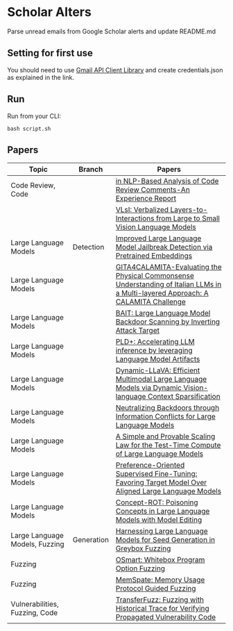 # Scholar Alters
Parse unread emails from Google Scholar alerts and update README.md

## Setting for first use
You should need to use [Gmail API Client Library](https://developers.google.com/gmail/api/quickstart/python) and create
credentials.json as explained in the link.

## Run
Run from your CLI:
```
bash script.sh
```
## Papers

| Topic | Branch | Papers |
| --- | --- | --- |
| Code Review, Code |  | [in NLP-Based Analysis of Code Review Comments-An Experience Report](https://scholar.google.com/scholar_url?url=https://books.google.com/books%3Fhl%3Dvi%26lr%3D%26id%3DbMY0EQAAQBAJ%26oi%3Dfnd%26pg%3DPA342%26ots%3D5KBqkYmv3e%26sig%3DavhOc3hYECGm_57w_EmVsOqfVWc&hl=vi&sa=X&d=12670230848477130049&ei=tq1rZ8qWJvuh6rQPosHk8Ag&scisig=AFWwaeZkBWTUatGWUs6btwyopCNZ&oi=scholaralrt&hist=apJ4fD8AAAAJ:11355862984917483435:AFWwaeZvT_NNWQMu4_zZrEW644gW&html=&pos=0&folt=rel) |
|  |  | [VLsI: Verbalized Layers-to-Interactions from Large to Small Vision Language Models](https://scholar.google.com/scholar_url?url=https://arxiv.org/pdf/2412.01822&hl=en&sa=X&d=16092571711306189790&ei=tq1rZ-DxIui96rQP4aet-Qk&scisig=AFWwaeZdFyShZbVdioCA-9bxh7pr&oi=scholaralrt&hist=apJ4fD8AAAAJ:3096313017463695374:AFWwaeb8R4GEV1B4xk_Cz2b6H7gj&html=&pos=0&folt=rel) |
| Large Language Models | Detection | [Improved Large Language Model Jailbreak Detection via Pretrained Embeddings](https://scholar.google.com/scholar_url?url=https://arxiv.org/pdf/2412.01547&hl=en&sa=X&d=2686238783290970797&ei=tq1rZ-DxIui96rQP4aet-Qk&scisig=AFWwaeZqp69Gtzy0ukPU8Oigzter&oi=scholaralrt&hist=apJ4fD8AAAAJ:3096313017463695374:AFWwaeb8R4GEV1B4xk_Cz2b6H7gj&html=&pos=1&folt=rel) |
| Large Language Models |  | [GITA4CALAMITA-Evaluating the Physical Commonsense Understanding of Italian LLMs in a Multi-layered Approach: A CALAMITA Challenge](https://scholar.google.com/scholar_url?url=https://clic2024.ilc.cnr.it/wp-content/uploads/2024/12/127_calamita_long.pdf&hl=en&sa=X&d=14542687316044931234&ei=tq1rZ-DxIui96rQP4aet-Qk&scisig=AFWwaea8NV0C3iJqxveJN9pfq-zy&oi=scholaralrt&hist=apJ4fD8AAAAJ:3096313017463695374:AFWwaeb8R4GEV1B4xk_Cz2b6H7gj&html=&pos=2&folt=rel) |
| Large Language Models |  | [BAIT: Large Language Model Backdoor Scanning by Inverting Attack Target](https://scholar.google.com/scholar_url?url=https://www.cs.purdue.edu/homes/shen447/files/paper/sp25_bait.pdf&hl=en&sa=X&d=13272134956704605054&ei=tq1rZ-DxIui96rQP4aet-Qk&scisig=AFWwaeaEK97WdbAuJOSkawyijfTD&oi=scholaralrt&hist=apJ4fD8AAAAJ:3096313017463695374:AFWwaeb8R4GEV1B4xk_Cz2b6H7gj&html=&pos=3&folt=rel) |
| Large Language Models |  | [PLD+: Accelerating LLM inference by leveraging Language Model Artifacts](https://scholar.google.com/scholar_url?url=https://arxiv.org/pdf/2412.01447&hl=en&sa=X&d=18114702036277296656&ei=tq1rZ-DxIui96rQP4aet-Qk&scisig=AFWwaeY54OQViMYLArTRH9JOR-GQ&oi=scholaralrt&hist=apJ4fD8AAAAJ:3096313017463695374:AFWwaeb8R4GEV1B4xk_Cz2b6H7gj&html=&pos=4&folt=rel) |
| Large Language Models |  | [Dynamic-LLaVA: Efficient Multimodal Large Language Models via Dynamic Vision-language Context Sparsification](https://scholar.google.com/scholar_url?url=https://arxiv.org/pdf/2412.00876&hl=en&sa=X&d=6306182357888635653&ei=tq1rZ-DxIui96rQP4aet-Qk&scisig=AFWwaeYVhfV_bhxxZc2PyB1xOrQX&oi=scholaralrt&hist=apJ4fD8AAAAJ:3096313017463695374:AFWwaeb8R4GEV1B4xk_Cz2b6H7gj&html=&pos=5&folt=rel) |
| Large Language Models |  | [Neutralizing Backdoors through Information Conflicts for Large Language Models](https://scholar.google.com/scholar_url?url=https://arxiv.org/pdf/2411.18280&hl=en&sa=X&d=17163141338557935905&ei=tq1rZ-DxIui96rQP4aet-Qk&scisig=AFWwaeZ39isskOW_akuIwbnDYyhI&oi=scholaralrt&hist=apJ4fD8AAAAJ:3096313017463695374:AFWwaeb8R4GEV1B4xk_Cz2b6H7gj&html=&pos=6&folt=rel) |
| Large Language Models |  | [A Simple and Provable Scaling Law for the Test-Time Compute of Large Language Models](https://scholar.google.com/scholar_url?url=https://arxiv.org/pdf/2411.19477&hl=en&sa=X&d=8520428805301040611&ei=tq1rZ-DxIui96rQP4aet-Qk&scisig=AFWwaeaWaU9gs8ZIs5_cUtV8ED6y&oi=scholaralrt&hist=apJ4fD8AAAAJ:3096313017463695374:AFWwaeb8R4GEV1B4xk_Cz2b6H7gj&html=&pos=7&folt=rel) |
| Large Language Models |  | [Preference-Oriented Supervised Fine-Tuning: Favoring Target Model Over Aligned Large Language Models](https://scholar.google.com/scholar_url?url=https://arxiv.org/pdf/2412.12865&hl=en&sa=X&d=2145746356818116569&ei=tq1rZ-DxIui96rQP4aet-Qk&scisig=AFWwaeaFNDPJQQ64ZB8uZq2wYHlm&oi=scholaralrt&hist=apJ4fD8AAAAJ:3096313017463695374:AFWwaeb8R4GEV1B4xk_Cz2b6H7gj&html=&pos=8&folt=rel) |
| Large Language Models |  | [Concept-ROT: Poisoning Concepts in Large Language Models with Model Editing](https://scholar.google.com/scholar_url?url=https://arxiv.org/pdf/2412.13341&hl=en&sa=X&d=7235284137251809504&ei=tq1rZ-DxIui96rQP4aet-Qk&scisig=AFWwaeYgYeJD2mnJT1JWEL7apdQb&oi=scholaralrt&hist=apJ4fD8AAAAJ:3096313017463695374:AFWwaeb8R4GEV1B4xk_Cz2b6H7gj&html=&pos=9&folt=rel) |
| Large Language Models, Fuzzing | Generation | [Harnessing Large Language Models for Seed Generation in Greybox Fuzzing](https://scholar.google.com/scholar_url?url=https://arxiv.org/pdf/2411.18143&hl=en&sa=X&d=4307449344127975686&ei=tq1rZ6vnJJXMy9YPtLKRsQ8&scisig=AFWwaeaNu62QkDkZt05V_2sQ4q8G&oi=scholaralrt&hist=apJ4fD8AAAAJ:11137134570824175991:AFWwaeZJgvZkFmSwNlRigHvrI7d8&html=&pos=0&folt=rel) |
| Fuzzing |  | [OSmart: Whitebox Program Option Fuzzing](https://scholar.google.com/scholar_url?url=https://dl.acm.org/doi/pdf/10.1145/3658644.3690228&hl=en&sa=X&d=5904285857975094724&ei=tq1rZ6vnJJXMy9YPtLKRsQ8&scisig=AFWwaeZcYeCjL7gfkZrZBmd5wp0K&oi=scholaralrt&hist=apJ4fD8AAAAJ:11137134570824175991:AFWwaeZJgvZkFmSwNlRigHvrI7d8&html=&pos=1&folt=rel) |
| Fuzzing |  | [MemSpate: Memory Usage Protocol Guided Fuzzing](https://scholar.google.com/scholar_url?url=https://link.springer.com/chapter/10.1007/978-981-96-0617-7_14&hl=en&sa=X&d=13723180342917247379&ei=tq1rZ6vnJJXMy9YPtLKRsQ8&scisig=AFWwaeb-0clKcM_st7PcZsoaKJMs&oi=scholaralrt&hist=apJ4fD8AAAAJ:11137134570824175991:AFWwaeZJgvZkFmSwNlRigHvrI7d8&html=&pos=2&folt=rel) |
| Vulnerabilities, Fuzzing, Code |  | [TransferFuzz: Fuzzing with Historical Trace for Verifying Propagated Vulnerability Code](https://scholar.google.com/scholar_url?url=https://arxiv.org/pdf/2411.18347&hl=en&sa=X&d=9201415783353455238&ei=tq1rZ6vnJJXMy9YPtLKRsQ8&scisig=AFWwaeb3rzR9VoPycfXRlyJeEle8&oi=scholaralrt&hist=apJ4fD8AAAAJ:11137134570824175991:AFWwaeZJgvZkFmSwNlRigHvrI7d8&html=&pos=3&folt=rel) |
